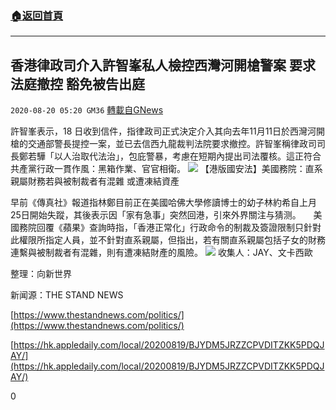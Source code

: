 ###  [:house:返回首頁](https://github.com/ourhimalayas/txt)
---

## 香港律政司介入許智峯私人檢控西灣河開槍警案 要求法庭撤控 豁免被告出庭
`2020-08-20 05:20 GM36` [轉載自GNews](https://gnews.org/zh-hant/305915/)

許智峯表示，18 日收到信件，指律政司正式決定介入其向去年11月11日於西灣河開槍的交通部警長提控一案，並已去信西九龍裁判法院要求撤控。許智峯稱律政司司長鄭若驊「以人治取代法治」，包庇警暴，考慮在短期內提出司法覆核。這正符合共產黨行政一貫作風：黑箱作業、官官相衛。
![](https://s3.amazonaws.com/gnews-media-offload/wp-content/uploads/2020/08/20051657/820_1.png)
【港版國安法】美國務院：直系親屬財務若與被制裁者有混雜 或遭凍結資產

早前《傳真社》報道指林鄭目前正在美國哈佛大學修讀博士的幼子林約希自上月25日開始失蹤，其後表示因「家有急事」突然回港，引來外界關注与猜测。     美國務院回覆《蘋果》查詢時指，「香港正常化」行政命令的制裁及簽證限制只針對此權限所指定人員，並不針對直系親屬，但指出，若有關直系親屬包括子女的財務連繫與被制裁者有混雜，則有遭凍結財產的風險。
![](https://s3.amazonaws.com/gnews-media-offload/wp-content/uploads/2020/08/20051842/820_2.jpg)
收集人：JAY、文卡西歐

整理：向新世界

新闻源：THE STAND NEWS

[https://www.thestandnews.com/politics/](https://www.thestandnews.com/politics/)

[https://hk.appledaily.com/local/20200819/BJYDM5JRZZCPVDITZKK5PDQJAY/](https://hk.appledaily.com/local/20200819/BJYDM5JRZZCPVDITZKK5PDQJAY/)

0
